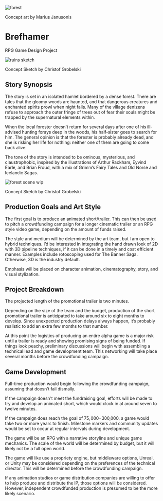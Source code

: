 ![forest](https://github.com/jcongerkallas1/Brefhamer/blob/master/Images/thumbnail_forest.jpg)

Concept art by Marius Janusonis

# Brefhamer
RPG Game Design Project

![ruins sketch](https://github.com/jcongerkallas1/Brefhamer/blob/master/Images/monastary_ruins_sketch_small.jpg)

Concept Sketch by Christof Grobelski

## Story Synopsis
The story is set in an isolated hamlet bordered by a dense forest.  There are tales that the gloomy woods are haunted, and that dangerous creatures and enchanted spirits prowl when night falls.   Many of the village denizens refuse to approach the outer fringe of trees out of fear their souls might be trapped by the supernatural elements within.  

When the local forester doesn’t return for several days after one of his ill-advised hunting forays deep in the woods, his half-sister goes to search for him.  The general opinion is that the forester is probably already dead, and she is risking her life for nothing: neither one of them are going to come back alive.

The tone of the story is intended to be ominous, mysterious, and claustrophobic, inspired by the illustrations of Arthur Rackham, Eyvind Earle, and Brian Froud, with a mix of Grimm’s Fairy Tales and Old Norse and Icelandic Sagas.  

![forest scene wip](https://github.com/jcongerkallas1/Brefhamer/blob/master/Images/forest_scene_WIP_thumbnail.jpg)

Concept Sketch by Christof Grobelski

## Production Goals and Art Style
The first goal is to produce an animated short/trailer.  This can then be used to pitch a crowdfunding campaign for a longer cinematic trailer or an RPG style video game, depending on the amount of funds raised. 

The style and medium will be determined by the art team, but I am open to hybrid techniques.  I’d be interested in integrating the hand drawn look of 2D with 3D pipeline techniques, if it can be done in a timely and cost efficient manner.  Examples include rotoscoping used for The Banner Saga. Otherwise, 3D is the industry default.

Emphasis will be placed on character animation, cinematography, story, and visual stylization.  

## Project Breakdown
The projected length of the promotional trailer is two minutes.

Depending on the size of the team and the budget, production of the short promotional trailer is anticipated to take around six to eight months to develop. Since unexpected production delays always happen, it’s probably realistic to add an extra few months to that number.

At this point the logistics of producing an entire alpha game is a major risk until a trailer is ready and showing promising signs of being funded.  If things look peachy, preliminary discussions will begin with assembling a technical lead and game development team.  This networking will take place several months before the crowdfunding campaign.

## Game Development
Full-time production would begin following the crowdfunding campaign, assuming that doesn’t fail dismally.

If the campaign doesn't meet the fundraising goal, efforts will be made to try and develop an animated short, which would clock in at around seven to twelve minutes.  

If the campaign does reach the goal of $75,000-$300,000, a game would take two or more years to finish. Milestone markers and community updates would be set to occur at regular intervals during development.

The game will be an RPG with a narrative storyline and unique game mechanics.  The scale of the world will be determined by budget, but it will likely not be a full open world.

The game will like use a propriety engine, but middleware options, Unreal, or Unity may be considered depending on the preferences of the technical director.  This will be determined before the crowdfunding campaign.

If any animation studios or game distribution companies are willing to offer to help produce and distribute the IP, those options will be considered.  However, independent crowdfunded production is presumed to be the more likely scenario.




